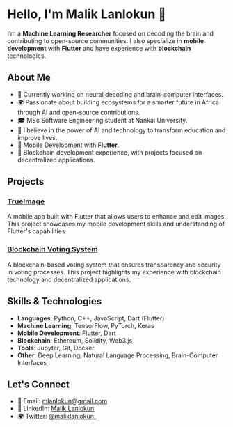 # Hello, I'm Malik Lanlokun 👋

I’m a **Machine Learning Researcher** focused on decoding the brain and contributing to open-source communities. I also specialize in **mobile development** with **Flutter** and have experience with **blockchain** technologies.

## About Me

- 🧠 Currently working on neural decoding and brain-computer interfaces.
- 🌍 Passionate about building ecosystems for a smarter future in Africa through AI and open-source contributions.
- 🎓 MSc Software Engineering student at Nankai University.
- 🚀 I believe in the power of AI and technology to transform education and improve lives.
- 📱 Mobile Development with **Flutter**.
- 🔗 Blockchain development experience, with projects focused on decentralized applications.

## Projects

### [TrueImage](https://github.com/Lanlokun/TrueImage)
A mobile app built with Flutter that allows users to enhance and edit images. This project showcases my mobile development skills and understanding of Flutter's capabilities.

### [Blockchain Voting System](https://github.com/Lanlokun/blockchain-voting-system)
A blockchain-based voting system that ensures transparency and security in voting processes. This project highlights my experience with blockchain technology and decentralized applications.

## Skills & Technologies

- **Languages**: Python, C++, JavaScript, Dart (Flutter)
- **Machine Learning**: TensorFlow, PyTorch, Keras
- **Mobile Development**: Flutter, Dart
- **Blockchain**: Ethereum, Solidity, Web3.js
- **Tools**: Jupyter, Git, Docker
- **Other**: Deep Learning, Natural Language Processing, Brain-Computer Interfaces

## Let's Connect

- 📧 Email: mlanlokun@gmail.com
- 💼 LinkedIn: [Malik Lanlokun](https://www.linkedin.com/in/malik-kolawole-lanlokun-96a9081b8/)
- 🌍 Twitter: [@maliklanlokun_](https://x.com/maliklanlokun_)

